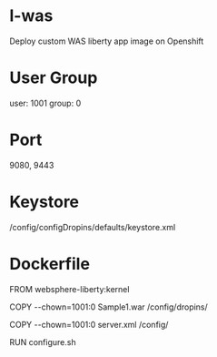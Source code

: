 # l-was

Deploy custom WAS liberty app image on Openshift

# User Group
user: 1001
group: 0

# Port 
9080, 9443

# Keystore 
/config/configDropins/defaults/keystore.xml

# Dockerfile
FROM websphere-liberty:kernel

COPY --chown=1001:0  Sample1.war /config/dropins/

COPY --chown=1001:0  server.xml /config/

RUN configure.sh
